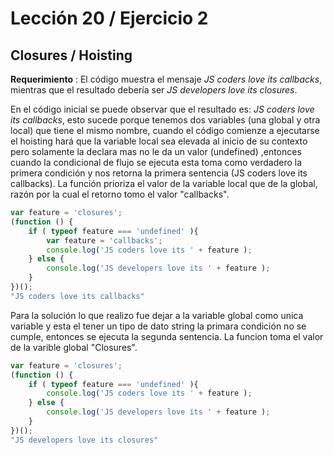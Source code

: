 # Lección 20 / Ejercicio 2
## Closures / Hoisting


**Requerimiento** : El código muestra el mensaje *JS coders love its callbacks*, mientras que el resultado debería ser *JS developers love its closures*.

En el código inicial se puede observar que el resultado es: *JS coders love its callbacks*, esto sucede porque tenemos dos variables
(una global y otra local) que tiene el mismo nombre, cuando el código comienze a ejecutarse el hoisting hará que la variable local sea 
elevada al inicio de su contexto pero solamente la declara mas no le da un valor (undefined) ,entonces cuando la condicional de flujo 
se ejecuta esta toma como verdadero la primera condición y nos retorna la primera sentencia (JS coders love its callbacks).
La función prioriza el valor de la variable local que de la global, razón por la cual el retorno tomo el valor "callbacks".

```javascript
var feature = 'closures'; 
(function () {     
	if ( typeof feature === 'undefined' ){         
		var feature = 'callbacks';         
		console.log('JS coders love its ' + feature );     
	} else {         
		console.log('JS developers love its ' + feature );     
	} 
})();
"JS coders love its callbacks"
```

Para la solución lo que realizo fue dejar a la variable global como unica variable y esta el tener un tipo de dato string
la primara condición no se cumple, entonces se ejecuta la segunda sentencia. 
La funcion toma el valor de la varible global "Closures".

```javascript
var feature = 'closures'; 
(function () {     
	if ( typeof feature === 'undefined' ){
		console.log('JS coders love its ' + feature );     
	} else {         
		console.log('JS developers love its ' + feature );     
	} 
})();
"JS developers love its closures"
```
